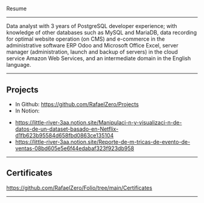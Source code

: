 # 
Resume
___
Data analyst with 3 years of PostgreSQL developer experience; with knowledge of other databases such as MySQL and MariaDB, data recording for optimal website operation (on CMS) and e-commerce in the administrative software ERP Odoo and Microsoft Office Excel, server manager (administration, launch and backup of servers) in the cloud service Amazon Web Services, and an intermediate domain in the English language.
___

Projects
---
* In Github:
https://github.com/RafaelZero/Projects
* In Notion:
- https://little-river-3aa.notion.site/Manipulaci-n-y-visualizaci-n-de-datos-de-un-dataset-basado-en-Netflix-d1fb623b95584d658fbd0863ce135104
- https://little-river-3aa.notion.site/Reporte-de-m-tricas-de-evento-de-ventas-08bd605e5e6f44edabaf323f923db958
___

Certificates
---
https://github.com/RafaelZero/Folio/tree/main/Certificates
___
